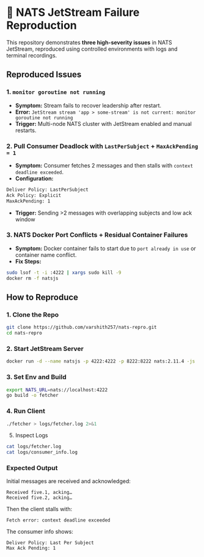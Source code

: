 # 🧪 NATS JetStream Failure Reproduction 

This repository demonstrates **three high-severity issues** in NATS JetStream, reproduced using controlled environments with logs and terminal recordings.

## Reproduced Issues

### 1. `monitor goroutine not running`
- **Symptom:** Stream fails to recover leadership after restart.
- **Error:** `JetStream stream 'app > some-stream' is not current: monitor goroutine not running`
- **Trigger:** Multi-node NATS cluster with JetStream enabled and manual restarts.

### 2. Pull Consumer Deadlock with `LastPerSubject` + `MaxAckPending = 1`
- **Symptom:** Consumer fetches 2 messages and then stalls with `context deadline exceeded`.
- **Configuration:**
```bash
Deliver Policy: LastPerSubject
Ack Policy: Explicit
MaxAckPending: 1
```
- **Trigger:** Sending >2 messages with overlapping subjects and low ack window

### 3. NATS Docker Port Conflicts + Residual Container Failures
- **Symptom:** Docker container fails to start due to `port already in use` or container name conflict.
- **Fix Steps:**
```bash
sudo lsof -t -i :4222 | xargs sudo kill -9
docker rm -f natsjs
```

## How to Reproduce

### 1. Clone the Repo
```bash
git clone https://github.com/varshith257/nats-repro.git
cd nats-repro
```

### 2. Start JetStream Server
```bash
docker run -d --name natsjs -p 4222:4222 -p 8222:8222 nats:2.11.4 -js
```

### 3. Set Env and Build
```bash
export NATS_URL=nats://localhost:4222
go build -o fetcher
```

### 4. Run Client
```bash
./fetcher > logs/fetcher.log 2>&1
```

5. Inspect Logs
```bash
cat logs/fetcher.log
cat logs/consumer_info.log
```

### Expected Output
Initial messages are received and acknowledged:

```log
Received five.1, acking…
Received five.2, acking…
````

Then the client stalls with:
```log
Fetch error: context deadline exceeded
```

The consumer info shows:
```lof
Deliver Policy: Last Per Subject
Max Ack Pending: 1
```